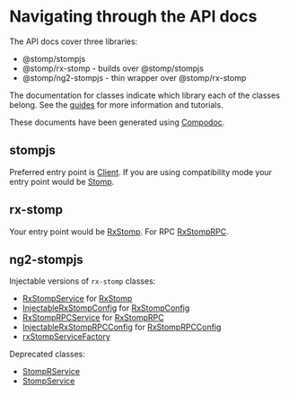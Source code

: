 # Navigating through the API docs

The API docs cover three libraries:

- @stomp/stompjs
- @stomp/rx-stomp - builds over @stomp/stompjs
- @stomp/ng2-stompjs - thin wrapper over @stomp/rx-stomp

The documentation for classes indicate which library each of the classes
belong. See the [guides](/) for more information and tutorials.

These documents have been generated using [Compodoc](https://compodoc.app/).

## stompjs

Preferred entry point is [Client](./classes/Client.html).
If you are using compatibility mode your entry point would be
[Stomp](./classes/Stomp.html).

## rx-stomp

Your entry point would be [RxStomp](./classes/RxStomp.html).
For RPC [RxStompRPC](./classes/RxStompRPC.html).

## ng2-stompjs

Injectable versions of `rx-stomp` classes:

- [RxStompService](./injectables/RxStompService.html) for [RxStomp](./classes/RxStomp.html)
- [InjectableRxStompConfig](./injectables/InjectableRxStompConfig.html) for [RxStompConfig](./classes/RxStompConfig.html)
- [RxStompRPCService](./injectables/RxStompRPCService.html) for [RxStompRPC](./classes/RxStompRPC.html)
- [InjectableRxStompRPCConfig](./injectables/InjectableRxStompRPCConfig.html) for [RxStompRPCConfig](./classes/RxStompRPCConfig.html)
- [rxStompServiceFactory](./miscellaneous/functions.html#rxStompServiceFactory)

Deprecated classes:

- [StompRService](./injectables/StompRService.html)
- [StompService](./injectables/StompService.html)
